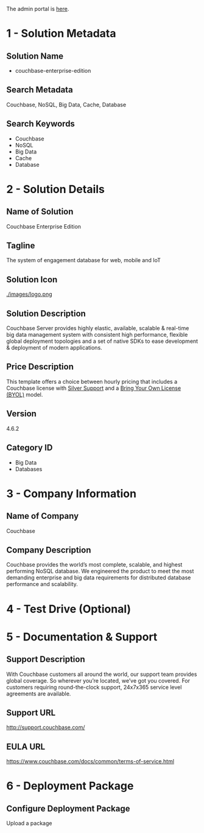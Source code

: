 The admin portal is [here](https://console.cloud.google.com/partner/solutions?project=couchbase-public&authuser=1).

# 1 - Solution Metadata

## Solution Name
* couchbase-enterprise-edition

## Search Metadata
Couchbase, NoSQL, Big Data, Cache, Database

## Search Keywords
* Couchbase
* NoSQL
* Big Data
* Cache
* Database

# 2 - Solution Details

## Name of Solution
Couchbase Enterprise Edition

## Tagline
The system of engagement database for web, mobile and IoT

## Solution Icon
[./images/logo.png](./images/logo.png)

## Solution Description
Couchbase Server provides highly elastic, available, scalable & real-time big data management system with consistent high performance, flexible global deployment topologies and a set of native SDKs to ease development & deployment of modern applications.

## Price Description
This template offers a choice between hourly pricing that includes a Couchbase license with <a href="https://www.couchbase.com/support-policy">Silver Support</a> and a <a href="https://www.couchbase.com/subscriptions-and-support">Bring Your Own License (BYOL)</a> model.

## Version
4.6.2

## Category ID
* Big Data
* Databases

# 3 - Company Information

## Name of Company
Couchbase

## Company Description
Couchbase provides the world’s most complete, scalable, and highest performing NoSQL database. We engineered the product to meet the most demanding enterprise and big data requirements for distributed database performance and scalability.

# 4 - Test Drive (Optional)

# 5 - Documentation & Support

## Support Description
With Couchbase customers all around the world, our support team provides global coverage. So wherever you’re located, we’ve got you covered. For customers requiring round-the-clock support, 24x7x365 service level agreements are available.

## Support URL
http://support.couchbase.com/

## EULA URL
https://www.couchbase.com/docs/common/terms-of-service.html

# 6 - Deployment Package

## Configure Deployment Package
Upload a package
